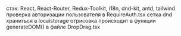 стэк: React, React-Router, Redux-Toolkit, i18n, dnd-kit, antd, tailwind
проверка авторизации пользователя в RequireAuth.tsx
сетка dnd храниться в localstorage отрисовка происходит в функции generateDOM() в файле DropDrag.tsx
